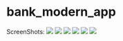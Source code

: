 # bank_modern_app


ScreenShots:
<img src="https://user-images.githubusercontent.com/125100238/235525504-d2e0760c-14f7-4297-97bd-98381192c69b.png" >
<img src="https://user-images.githubusercontent.com/125100238/235525697-e9caad5b-decc-4c38-a549-f47624e8ba84.png" >
<img src="https://user-images.githubusercontent.com/125100238/235527377-28e8b25b-e699-4570-adfb-b2a8a2fdb2eb.png" >
<img src="https://user-images.githubusercontent.com/125100238/235527472-3c2a6b5e-f6e3-4de4-8995-d90e25bd8f60.png" >
<img src="https://user-images.githubusercontent.com/125100238/235527505-e31389be-2c7f-4dac-9557-62b3d105a159.png" >
<img src="https://user-images.githubusercontent.com/125100238/235527519-b74870f6-7f6e-444c-90da-8d2a20ccbd8b.png" >
